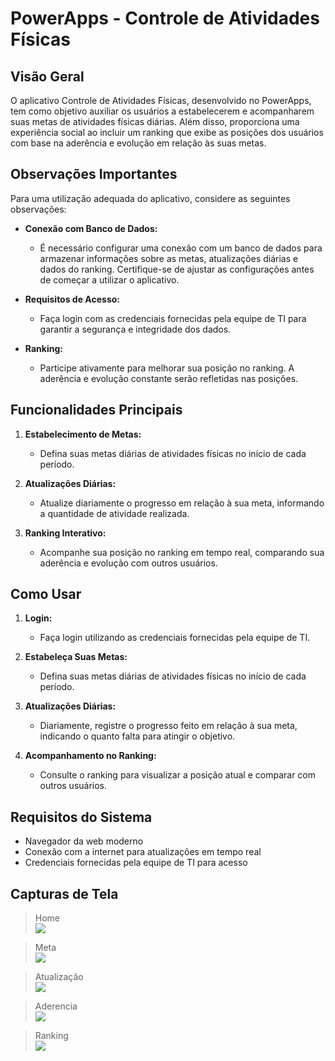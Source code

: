 # PowerApps - Controle de Atividades Físicas

## Visão Geral

O aplicativo Controle de Atividades Físicas, desenvolvido no PowerApps, tem como objetivo auxiliar os usuários a estabelecerem e acompanharem suas metas de atividades físicas diárias. Além disso, proporciona uma experiência social ao incluir um ranking que exibe as posições dos usuários com base na aderência e evolução em relação às suas metas.

## Observações Importantes

Para uma utilização adequada do aplicativo, considere as seguintes observações:

- **Conexão com Banco de Dados:**
  - É necessário configurar uma conexão com um banco de dados para armazenar informações sobre as metas, atualizações diárias e dados do ranking. Certifique-se de ajustar as configurações antes de começar a utilizar o aplicativo.

- **Requisitos de Acesso:**
  - Faça login com as credenciais fornecidas pela equipe de TI para garantir a segurança e integridade dos dados.

- **Ranking:**
  - Participe ativamente para melhorar sua posição no ranking. A aderência e evolução constante serão refletidas nas posições.

## Funcionalidades Principais

1. **Estabelecimento de Metas:**
   - Defina suas metas diárias de atividades físicas no início de cada período.

2. **Atualizações Diárias:**
   - Atualize diariamente o progresso em relação à sua meta, informando a quantidade de atividade realizada.

3. **Ranking Interativo:**
   - Acompanhe sua posição no ranking em tempo real, comparando sua aderência e evolução com outros usuários.

## Como Usar

1. **Login:**
   - Faça login utilizando as credenciais fornecidas pela equipe de TI.

2. **Estabeleça Suas Metas:**
   - Defina suas metas diárias de atividades físicas no início de cada período.

3. **Atualizações Diárias:**
   - Diariamente, registre o progresso feito em relação à sua meta, indicando o quanto falta para atingir o objetivo.

4. **Acompanhamento no Ranking:**
   - Consulte o ranking para visualizar a posição atual e comparar com outros usuários.

## Requisitos do Sistema

- Navegador da web moderno
- Conexão com a internet para atualizações em tempo real
- Credenciais fornecidas pela equipe de TI para acesso

## Capturas de Tela

>Home\
![](imgs/home.png)
 
>Meta\
![](imgs/meta.png)

>Atualização\
![](imgs/atualiza.png)

>Aderencia\
![](imgs/aderencia.png)

>Ranking\
![](imgs/ranking.png)
